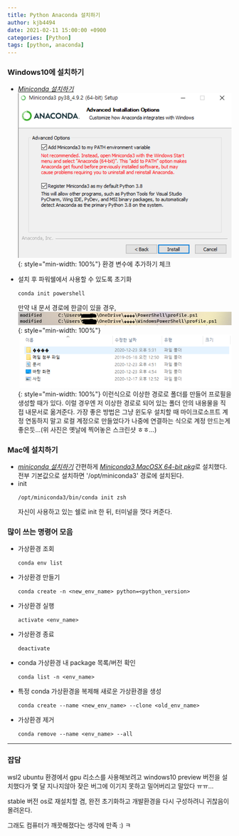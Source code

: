 ```yaml
---
title: Python Anaconda 설치하기
author: kjb4494
date: 2021-02-11 15:00:00 +0900
categories: [Python]
tags: [python, anaconda]
---
```


### Windows10에 설치하기

- [_Miniconda 설치하기_](https://docs.conda.io/en/latest/miniconda.html)
  ![사진](/assets/img/posts/legacy/python/install-conda-001.png){: style="min-width: 100%"}
  환경 변수에 추가하기 체크

- 설치 후 파워쉘에서 사용할 수 있도록 초기화
  ```shell
  conda init powershell
  ```
  만약 내 문서 경로에 한글이 있을 경우,
  ![사진](/assets/img/posts/legacy/python/install-conda-002.png){: style="min-width: 100%"}
  ![사진](/assets/img/posts/legacy/python/install-conda-003.png){: style="min-width: 100%"}
  이런식으로 이상한 경로로 폴더를 만들어 프로필을 생성할 때가 있다.
  이럴 경우엔 저 이상한 경로로 되어 있는 폴더 안의 내용물을 직접 내문서로 옮겨준다.
  가장 좋은 방법은 그냥 윈도우 설치할 때 마이크로소프트 계정 연동하지 말고 로컬 계정으로 만들었다가 나중에 연결하는 식으로 계정 만드는게 좋은듯...(위 사진은 옛날에 찍어놓은 스크린샷 ㅎㅎ...)

### Mac에 설치하기

- [_miniconda 설치하기_](https://docs.conda.io/en/latest/miniconda.html)
  간편하게 [_Miniconda3 MacOSX 64-bit pkg_](https://repo.anaconda.com/miniconda/Miniconda3-latest-MacOSX-x86_64.pkg)로 설치했다. 전부 기본값으로 설치하면 '/opt/miniconda3' 경로에 설치된다.
- init
  ```shell
  /opt/miniconda3/bin/conda init zsh
  ```
  자신이 사용하고 있는 쉘로 init 한 뒤, 터미널을 껏다 켜준다.

### 많이 쓰는 명령어 모음

- 가상환경 조회
  ```shell
  conda env list
  ```
- 가상환경 만들기
  ```shell
  conda create -n <new_env_name> python=<python_version>
  ```
- 가상환경 실행
  ```shell
  activate <env_name>
  ```
- 가상환경 종료
  ```shell
  deactivate
  ```
- conda 가상환경 내 package 목록/버전 확인
  ```shell
  conda list -n <env_name>
  ```
- 특정 conda 가상환경을 복제해 새로운 가상환경을 생성
  ```shell
  conda create --name <new_env_name> --clone <old_env_name>
  ```
- 가상환경 제거
  ```shell
  conda remove --name <env_name> --all
  ```

---

### 잡담

wsl2 ubuntu 환경에서 gpu 리소스를 사용해보려고 windows10 preview 버전을 설치했다가 몇 달 지나지않아 잦은 버그에 이기지 못하고 밀어버리고 말았다 ㅠㅠ...

stable 버전 os로 재설치할 겸, 완전 초기화하고 개발환경을 다시 구성하려니 귀찮음이 몰려온다.

그래도 컴퓨터가 깨끗해졌다는 생각에 만족 :) ㅋ
